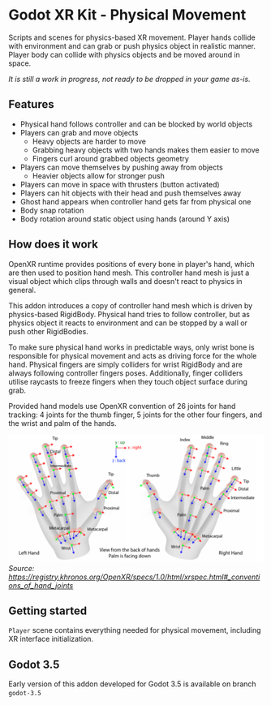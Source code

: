 # Godot XR Kit - Physical Movement

Scripts and scenes for physics-based XR movement. Player hands collide with environment and can grab or push physics object in realistic manner. Player body can collide with physics objects and be moved around in space.

*It is still a work in progress, not ready to be dropped in your game as-is.*

## Features

- Physical hand follows controller and can be blocked by world objects
- Players can grab and move objects
  - Heavy objects are harder to move
  - Grabbing heavy objects with two hands makes them easier to move
  - Fingers curl around grabbed objects geometry
- Players can move themselves by pushing away from objects
  - Heavier objects allow for stronger push
- Players can move in space with thrusters (button activated)
- Players can hit objects with their head and push themselves away
- Ghost hand appears when controller hand gets far from physical one
- Body snap rotation
- Body rotation around static object using hands (around Y axis)

## How does it work

OpenXR runtime provides positions of every bone in player's hand, which are then used to position hand mesh. This controller hand mesh is just a visual object which clips through walls and doesn't react to physics in general.

This addon introduces a copy of controller hand mesh which is driven by physics-based RigidBody. Physical hand tries to follow controller, but as physics object it reacts to environment and can be stopped by a wall or push other RigidBodies.

To make sure physical hand works in predictable ways, only wrist bone is responsible for physical movement and acts as driving force for the whole hand. Physical fingers are simply colliders for wrist RigidBody and are always following controller fingers poses. Additionally, finger colliders utilise raycasts to freeze fingers when they touch object surface during grab.

Provided hand models use OpenXR convention of 26 joints for hand tracking: 4 joints for the thumb finger, 5 joints for the other four fingers, and the wrist and palm of the hands.

![OpenXR Hands](openxr_hands.png)
*Source: https://registry.khronos.org/OpenXR/specs/1.0/html/xrspec.html#_conventions_of_hand_joints*

## Getting started

`Player` scene contains everything needed for physical movement, including XR interface initialization.

## Godot 3.5

Early version of this addon developed for Godot 3.5 is available on branch `godot-3.5`
